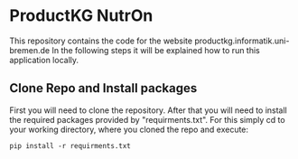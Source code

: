 # ProductKG NutrOn

This repository contains the code for the website productkg.informatik.uni-bremen.de
In the following steps it will be explained how to run this application locally.

## Clone Repo and Install packages
First you will need to clone the repository.
After that you will need to install the required packages provided by "requirments.txt".
For this simply cd to your working directory, where you cloned the repo and execute:

`pip install -r requirments.txt`
